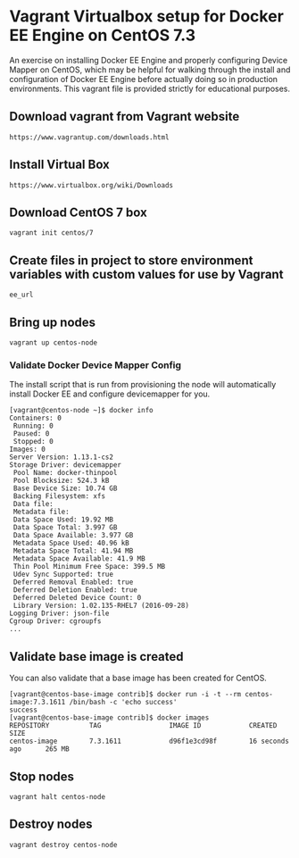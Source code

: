 Vagrant Virtualbox setup for Docker EE Engine on CentOS 7.3
========================

An exercise on installing Docker EE Engine and properly configuring Device Mapper on CentOS, which may be helpful for walking through the install and configuration of Docker EE Engine before actually doing so in production environments. This vagrant file is provided strictly for educational purposes.

## Download vagrant from Vagrant website

```
https://www.vagrantup.com/downloads.html
```

## Install Virtual Box

```
https://www.virtualbox.org/wiki/Downloads
```

## Download CentOS 7 box
```
vagrant init centos/7
```

## Create files in project to store environment variables with custom values for use by Vagrant
```
ee_url
```

## Bring up nodes

```
vagrant up centos-node
```

### Validate Docker Device Mapper Config

The install script that is run from provisioning the node will automatically install Docker EE and configure devicemapper for you.

```
[vagrant@centos-node ~]$ docker info
Containers: 0
 Running: 0
 Paused: 0
 Stopped: 0
Images: 0
Server Version: 1.13.1-cs2
Storage Driver: devicemapper
 Pool Name: docker-thinpool
 Pool Blocksize: 524.3 kB
 Base Device Size: 10.74 GB
 Backing Filesystem: xfs
 Data file:
 Metadata file:
 Data Space Used: 19.92 MB
 Data Space Total: 3.997 GB
 Data Space Available: 3.977 GB
 Metadata Space Used: 40.96 kB
 Metadata Space Total: 41.94 MB
 Metadata Space Available: 41.9 MB
 Thin Pool Minimum Free Space: 399.5 MB
 Udev Sync Supported: true
 Deferred Removal Enabled: true
 Deferred Deletion Enabled: true
 Deferred Deleted Device Count: 0
 Library Version: 1.02.135-RHEL7 (2016-09-28)
Logging Driver: json-file
Cgroup Driver: cgroupfs
...
```

## Validate base image is created

You can also validate that a base image has been created for CentOS.

```
[vagrant@centos-base-image contrib]$ docker run -i -t --rm centos-image:7.3.1611 /bin/bash -c 'echo success'
success
[vagrant@centos-base-image contrib]$ docker images
REPOSITORY          TAG                 IMAGE ID            CREATED             SIZE
centos-image        7.3.1611            d96f1e3cd98f        16 seconds ago      265 MB
```

## Stop nodes

```
vagrant halt centos-node
```

## Destroy nodes

```
vagrant destroy centos-node
```
